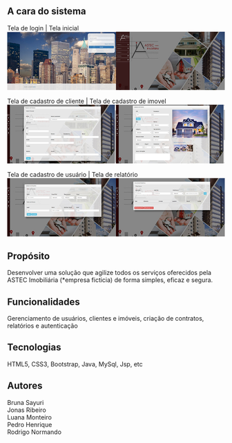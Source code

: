 ## A cara do sistema
Tela de login | Tela inicial
![tela de login | tela inicial](https://github.com/monteiroluana/ALP/blob/master/imgs/12.jpg "tela de login | tela inicial")

Tela de cadastro de cliente | Tela de cadastro de imovel
![tela de cadastro de cliente | tela de cadastro de imovel](https://github.com/monteiroluana/ALP/blob/master/imgs/34.jpg "tela de cadastro de cliente | tela de cadastro de imovel")

Tela de cadastro de usuário | Tela de relatório
![tela de cadastro de usuário | tela de relatório](https://github.com/monteiroluana/ALP/blob/master/imgs/56.jpg "tela de cadastro de usuário | tela de relatório")

## Propósito
Desenvolver uma solução que agilize todos os serviços oferecidos pela ASTEC Imobiliária (*empresa ficticia) de forma simples, eficaz e segura. 

## Funcionalidades
Gerenciamento de usuários, clientes e imóveis, criação de contratos, relatórios e autenticação

## Tecnologias
HTML5, CSS3, Bootstrap, Java, MySql, Jsp, etc

## Autores
Bruna Sayuri  
Jonas Ribeiro  
Luana Monteiro  
Pedro Henrique  
Rodrigo Normando
